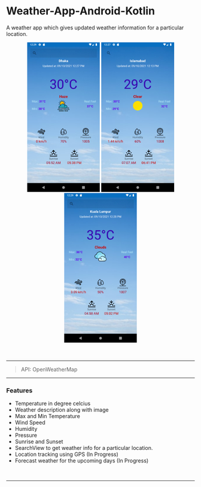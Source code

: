 # Weather-App-Android-Kotlin
A weather app which gives updated weather information for a particular location.

<p align="center">
<img src="images/dhaka.png" height="400">

<img src="images/islamabad.png" height="400">
  
<img src="images/kuala.png" height="400">  
</p>

</br>

---

> API: OpenWeatherMap

---

### Features

- Temperature in degree celcius
- Weather description along with image
- Max and Min Temperature 
- Wind Speed
- Humidity
- Pressure
- Sunrise and Sunset
- SearchView to get weather info for a particular location.
- Location tracking using GPS (In Progress)
- Forecast weather for the upcoming days (In Progress)

</br>

---
